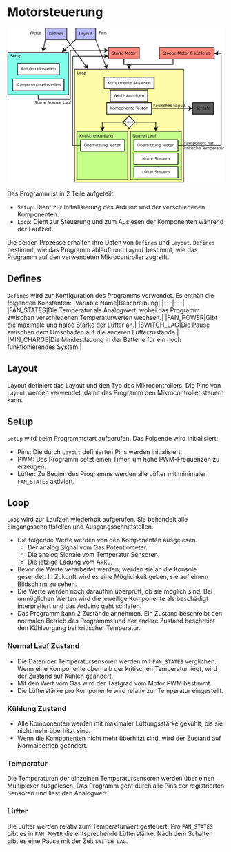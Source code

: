 # Motorsteuerung
![Basic Graph](images/Basic.svg)

Das Programm ist in 2 Teile aufgeteilt:
- `Setup`: Dient zur Initialisierung des Arduino und der verschiedenen Komponenten.
- `Loop`: Dient zur Steuerung und zum Auslesen der Komponenten während der Laufzeit.

Die beiden Prozesse erhalten ihre Daten von `Defines` und `Layout`. `Defines` bestimmt, wie das Programm abläuft und `Layout` bestimmt, wie das Programm auf den verwendeten Mikrocontroller zugreift.

## Defines
`Defines` wird zur Konfiguration des Programms verwendet. Es enthält die folgenden Konstanten:
|Variable Name|Beschreibung|
|---|---|
|FAN_STATES|Die Temperatur als Analogwert, wobei das Programm zwischen verschiedenen Temperaturwerten wechselt.|
|FAN_POWER|Gibt die maximale und halbe Stärke der Lüfter an.| 
|SWITCH_LAG|Die Pause zwischen dem Umschalten auf die anderen Lüfterzustände.|
|MIN_CHARGE|Die Mindestladung in der Batterie für ein noch funktionierendes System.|

## Layout
Layout definiert das Layout und den Typ des Mikrocontrollers. Die Pins von `Layout` werden verwendet, damit das Programm den Mikrocontroller steuern kann.

## Setup
`Setup` wird beim Programmstart aufgerufen. Das Folgende wird initialisiert:
- Pins: Die durch `Layout` definierten Pins werden initialisiert.
- PWM: Das Programm setzt einen Timer, um hohe PWM-Frequenzen zu erzeugen.
- Lüfter: Zu Beginn des Programms werden alle Lüfter mit minimaler `FAN_STATES` aktiviert.

## Loop
`Loop` wird zur Laufzeit wiederholt aufgerufen. Sie behandelt alle Eingangsschnittstellen und Ausgangsschnittstellen.
- Die folgende Werte werden von den Komponenten ausgelesen.
    - Der analog Signal vom Gas Potentiometer.
    - Die analog Signale vom Temperatur Sensoren.
    - Die jetzige Ladung vom Akku.
- Bevor die Werte verarbeitet werden, werden sie an die Konsole gesendet. In Zukunft wird es eine Möglichkeit geben, sie auf einem Bildschirm zu sehen.
- Die Werte werden noch daraufhin überprüft, ob sie möglich sind. Bei unmöglichen Werten wird die jeweilige Komponente als beschädigt interpretiert und das Arduino geht schlafen.
- Das Programm kann 2 Zustände annehmen. Ein Zustand beschreibt den normalen Betrieb des Programms und der andere Zustand beschreibt den Kühlvorgang bei kritischer Temperatur.

### Normal Lauf Zustand
- Die Daten der Temperatursensoren werden mit `FAN_STATES` verglichen. Wenn eine Komponente oberhalb der kritischen Temperatur liegt, wird der Zustand auf Kühlen geändert.
- Mit den Wert vom Gas wird der Tastgrad vom Motor PWM bestimmt.
- Die Lüfterstärke pro Komponente wird relativ zur Temperatur eingestellt.

### Kühlung Zustand
- Alle Komponenten werden mit maximaler Lüftungsstärke gekühlt, bis sie nicht mehr überhitzt sind.
- Wenn die Komponenten nicht mehr überhitzt sind, wird der Zustand auf Normalbetrieb geändert.

### Temperatur
Die Temperaturen der einzelnen Temperatursensoren werden über einen Multiplexer ausgelesen. Das Programm geht durch alle Pins der registrierten Sensoren und liest den Analogwert.

### Lüfter
Die Lüfter werden relativ zum Temperaturwert gesteuert. Pro `FAN_STATES` gibt es in `FAN_POWER` die entsprechende Lüfterstärke. Nach dem Schalten gibt es eine Pause mit der Zeit `SWITCH_LAG`.